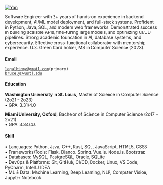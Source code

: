 [![Yan](https://img.shields.io/badge/omt2025-github-blue?logo=github)](https://github.com/omt2025)

Software Engineer with 2+ years of hands-on experience in backend development, AI/ML model deployment, and full-stack systems. Proficient in Python, Java, SQL, and modern web frameworks. Demonstrated success in building scalable APIs, fine-tuning large models, and optimizing CI/CD pipelines. Strong academic foundation in AI, database systems, and cybersecurity. Effective cross-functional collaborator with mentorship experience. U.S. Green Card holder, MS in Computer Science (2023).

#### Email  
<code>legalhirmy@gmail.com(primary)</code>  
<code>bruce.y@wustl.edu</code>

#### Education  
**Washington University in St. Louis**, Master of Science in Computer Science (2o21 – 2o23)  
• GPA: 3.31/4.0 

**Miami University, Oxford**, Bachelor of Science in Computer Science (2o17 – 2o21)  
• GPA: 3.34/4.0 

#### Skill
• Languages: Python, Java, C++, Rust, SQL, JavaScript, HTML5, CSS3  
• Frameworks/Tools: Flask, Django, Spring, Vue.js, Node.js, Bootstrap  
• Databases: MySQL, PostgreSQL, Oracle, SQLite  
• DevOps & Platforms: Git, GitHub, CI/CD, Docker, Linux, VS Code, PyCharm, IntelliJ IDEA  
• ML & Data: Machine Learning, Deep Learning, NLP, Computer Vision, Jupyter Notebook  